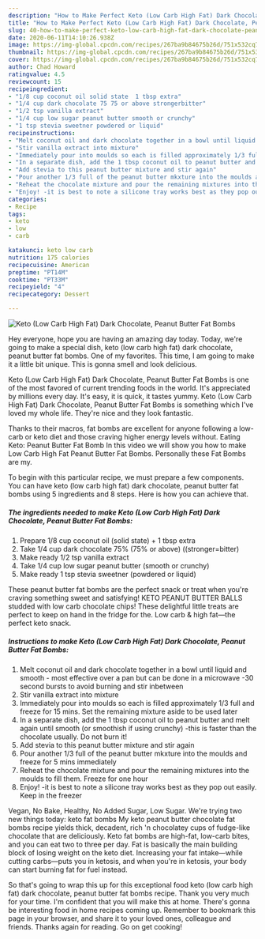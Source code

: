 ```yaml
---
description: "How to Make Perfect Keto (Low Carb High Fat) Dark Chocolate, Peanut Butter Fat Bombs"
title: "How to Make Perfect Keto (Low Carb High Fat) Dark Chocolate, Peanut Butter Fat Bombs"
slug: 40-how-to-make-perfect-keto-low-carb-high-fat-dark-chocolate-peanut-butter-fat-bombs
date: 2020-06-11T14:10:26.938Z
image: https://img-global.cpcdn.com/recipes/267ba9b84675b26d/751x532cq70/keto-low-carb-high-fat-dark-chocolate-peanut-butter-fat-bombs-recipe-main-photo.jpg
thumbnail: https://img-global.cpcdn.com/recipes/267ba9b84675b26d/751x532cq70/keto-low-carb-high-fat-dark-chocolate-peanut-butter-fat-bombs-recipe-main-photo.jpg
cover: https://img-global.cpcdn.com/recipes/267ba9b84675b26d/751x532cq70/keto-low-carb-high-fat-dark-chocolate-peanut-butter-fat-bombs-recipe-main-photo.jpg
author: Chad Howard
ratingvalue: 4.5
reviewcount: 15
recipeingredient:
- "1/8 cup coconut oil solid state  1 tbsp extra"
- "1/4 cup dark chocolate 75 75 or above strongerbitter"
- "1/2 tsp vanilla extract"
- "1/4 cup low sugar peanut butter smooth or crunchy"
- "1 tsp stevia sweetner powdered or liquid"
recipeinstructions:
- "Melt coconut oil and dark chocolate together in a bowl until liquid and smooth - most effective over a pan but can be done in a microwave -30 second bursts to avoid burning and stir inbetween"
- "Stir vanilla extract into mixture"
- "Immediately pour into moulds so each is filled approximately 1/3 full and freeze for 15 mins. Set the remaining mixture aside to be used later"
- "In a separate dish, add the 1 tbsp coconut oil to peanut butter and melt again until smooth (or smoothish if using crunchy) -this is faster than the chocolate usually. Do not burn it!"
- "Add stevia to this peanut butter mixture and stir again"
- "Pour another 1/3 full of the peanut butter mkxture into the moulds and freeze for 5 mins immediately"
- "Reheat the chocolate mixture and pour the remaining mixtures into the moulds to fill them. Freeze for one hour"
- "Enjoy! -it is best to note a silicone tray works best as they pop out easily. Keep in the freezer"
categories:
- Recipe
tags:
- keto
- low
- carb

katakunci: keto low carb 
nutrition: 175 calories
recipecuisine: American
preptime: "PT14M"
cooktime: "PT33M"
recipeyield: "4"
recipecategory: Dessert

---
```



![Keto (Low Carb High Fat) Dark Chocolate, Peanut Butter Fat Bombs](https://img-global.cpcdn.com/recipes/267ba9b84675b26d/751x532cq70/keto-low-carb-high-fat-dark-chocolate-peanut-butter-fat-bombs-recipe-main-photo.jpg)

Hey everyone, hope you are having an amazing day today. Today, we're going to make a special dish, keto (low carb high fat) dark chocolate, peanut butter fat bombs. One of my favorites. This time, I am going to make it a little bit unique. This is gonna smell and look delicious.

Keto (Low Carb High Fat) Dark Chocolate, Peanut Butter Fat Bombs is one of the most favored of current trending foods in the world. It's appreciated by millions every day. It's easy, it is quick, it tastes yummy. Keto (Low Carb High Fat) Dark Chocolate, Peanut Butter Fat Bombs is something which I've loved my whole life. They're nice and they look fantastic.

Thanks to their macros, fat bombs are excellent for anyone following a low-carb or keto diet and those craving higher energy levels without. Eating Keto: Peanut Butter Fat Bomb In this video we will show you how to make Low Carb High Fat Peanut Butter Fat Bombs. Personally these Fat Bombs are my.


To begin with this particular recipe, we must prepare a few components. You can have keto (low carb high fat) dark chocolate, peanut butter fat bombs using 5 ingredients and 8 steps. Here is how you can achieve that.

##### The ingredients needed to make Keto (Low Carb High Fat) Dark Chocolate, Peanut Butter Fat Bombs:

1. Prepare 1/8 cup coconut oil (solid state) + 1 tbsp extra
1. Take 1/4 cup dark chocolate 75% (75% or above) ((stronger=bitter)
1. Make ready 1/2 tsp vanilla extract
1. Take 1/4 cup low sugar peanut butter (smooth or crunchy)
1. Make ready 1 tsp stevia sweetner (powdered or liquid)


These peanut butter fat bombs are the perfect snack or treat when you&#39;re craving something sweet and satisfying! KETO PEANUT BUTTER BALLS studded with low carb chocolate chips! These delightful little treats are perfect to keep on hand in the fridge for the. Low carb &amp; high fat—the perfect keto snack. 

##### Instructions to make Keto (Low Carb High Fat) Dark Chocolate, Peanut Butter Fat Bombs:

1. Melt coconut oil and dark chocolate together in a bowl until liquid and smooth - most effective over a pan but can be done in a microwave -30 second bursts to avoid burning and stir inbetween
1. Stir vanilla extract into mixture
1. Immediately pour into moulds so each is filled approximately 1/3 full and freeze for 15 mins. Set the remaining mixture aside to be used later
1. In a separate dish, add the 1 tbsp coconut oil to peanut butter and melt again until smooth (or smoothish if using crunchy) -this is faster than the chocolate usually. Do not burn it!
1. Add stevia to this peanut butter mixture and stir again
1. Pour another 1/3 full of the peanut butter mkxture into the moulds and freeze for 5 mins immediately
1. Reheat the chocolate mixture and pour the remaining mixtures into the moulds to fill them. Freeze for one hour
1. Enjoy! -it is best to note a silicone tray works best as they pop out easily. Keep in the freezer


Vegan, No Bake, Healthy, No Added Sugar, Low Sugar. We&#39;re trying two new things today: keto fat bombs My keto peanut butter chocolate fat bombs recipe yields thick, decadent, rich &#39;n chocolatey cups of fudge-like chocolate that are deliciously. Keto fat bombs are high-fat, low-carb bites, and you can eat two to three per day. Fat is basically the main building block of losing weight on the keto diet. Increasing your fat intake—while cutting carbs—puts you in ketosis, and when you&#39;re in ketosis, your body can start burning fat for fuel instead. 

So that's going to wrap this up for this exceptional food keto (low carb high fat) dark chocolate, peanut butter fat bombs recipe. Thank you very much for your time. I'm confident that you will make this at home. There's gonna be interesting food in home recipes coming up. Remember to bookmark this page in your browser, and share it to your loved ones, colleague and friends. Thanks again for reading. Go on get cooking!
